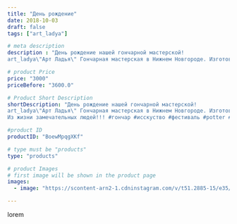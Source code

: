 ```yaml
---
title: "День рождение"
date: 2018-10-03
draft: false
tags: ["art_ladya"]

# meta description
description : "День рождение нашей гончарной мастерской! 
art_ladya\"Арт Ладья\" Гончарная мастерская в Нижнем Новгороде. Изготовление керамики и мастер//-классы по обучению. "

# product Price
price: "3000"
priceBefore: "3600.0"

# Product Short Description
shortDescription: "День рождение нашей гончарной мастерской! 
art_ladya\"Арт Ладья\" Гончарная мастерская в Нижнем Новгороде. Изготовление керамики и мастер//-классы по обучению. 
Из жизни замечательных людей!!! #гончар #исскуство #фестиваль #potter #деньрождение #керамикаручнаяработа #гончарнаямастерская #керамиканазаказ #handmade #craftsman #керамика #painter #эксклюзивнаякерамика #радость #decor #ceramicware #friends #claygoods #whistle #earthenware #ceramic #design #beautifulpeople #magic #masterclass #ceramicart #hummels #мастерклассы #авторскаякерамика"

#product ID
productID: "BoewMpqgXKf"

# type must be "products"
type: "products"

# product Images
# first image will be shown in the product page
images:
  - image: "https://scontent-arn2-1.cdninstagram.com/v/t51.2885-15/e35/42614284_719856291682163_1119935618982605890_n.jpg?se=7&tp=1&_nc_ht=scontent-arn2-1.cdninstagram.com&_nc_cat=111&_nc_ohc=vivD0uNppVAAX-rfFMS&ccb=7-4&oh=63c553a60955db093de8ccb8211d8564&oe=6084A473&_nc_sid=86f79a&ig_cache_key=MTg4MjE1MzY2OTg5MDI0MTE4Mw%3D%3D.2-ccb7-4"

---
```

lorem
